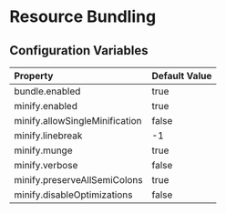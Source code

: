 # Resource Bundling

## Configuration Variables

| Property                       | Default Value |
| :----------------------------- | :------------ |
| bundle.enabled                 | true          |
| minify.enabled                 | true          |
| minify.allowSingleMinification | false         |
| minify.linebreak               | -1            |
| minify.munge                   | true          |
| minify.verbose                 | false         |
| minify.preserveAllSemiColons   | true          |
| minify.disableOptimizations    | false         |
